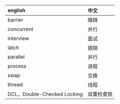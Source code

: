 |english|中文|
|:--|:--|
|barrier|障碍|
|concurrent|并行|
|interview|面试|
|latch|插销|
|parallel|并行|
|process|进程|
|swap|交换|
|thread|线程|
|DCL，Double-Checked Locking|双重检查锁|

